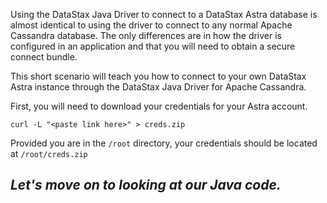 Using the DataStax Java Driver to connect to a DataStax Astra database is almost identical to using the driver to connect to any normal Apache Cassandra database. The only differences are in how the driver is configured in an application and that you will need to obtain a secure connect bundle.

This short scenario will teach you how to connect to your own DataStax Astra instance through the DataStax Java Driver for Apache Cassandra.

First, you will need to download your credentials for your Astra account.

`curl -L "<paste link here>" > creds.zip`

Provided you are in the `/root` directory, your credentials should be located at `/root/creds.zip`

## *Let's move on to looking at our Java code.*
